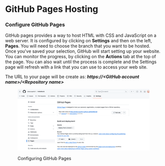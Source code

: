 # GitHub Pages Hosting



### &#x20;Configure GitHub Pages

GitHub pages provides a way to host HTML with CSS and JavaScript on a web server.  It is configured by clicking on **Settings** and then on the left, **Pages**.  You will need to choose the branch that you want to be hosted.  Once you've saved your selection, GitHub will start setting up your website.  You can monitor the progress, by clicking on the **Actions** tab at the top of the page.  You can also wait until the process is complete and the Settings page will refresh with a link that you can use to access your web site.

The URL to your page will be create as: _**https://\<GitHub account name>/\<Repository name>**_

<figure><img src="../.gitbook/assets/image (8) (1).png" alt=""><figcaption><p>Configuring GitHub Pages</p></figcaption></figure>
